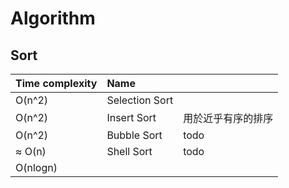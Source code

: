 # Algorithm

## Sort
| Time complexity   | Name          |           |
|:--                |:--            |:--        |
|O(n^2)             |Selection Sort |           |
|O(n^2)             |Insert Sort    |用於近乎有序的排序|
|O(n^2)             |Bubble Sort    |    todo   |
|≈ O(n)             |Shell Sort     |    todo   |
|O(nlogn)           |     |       |


